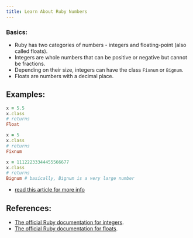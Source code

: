 ```yaml
---
title: Learn About Ruby Numbers
---
```

### Basics:

*   Ruby has two categories of numbers - integers and floating-point (also called floats).
*   Integers are whole numbers that can be positive or negative but cannot be fractions.
*   Depending on their size, integers can have the class `Fixnum` or `Bignum`.
*   Floats are numbers with a decimal place.

## Examples:

```ruby
x = 5.5
x.class
# returns
Float

x = 5
x.class
# returns
Fixnum

x = 11122233344455566677
x.class
# returns
Bignum # basically, Bignum is a very large number
```
* <a href='http://ruby-doc.org/core-2.0.0/Bignum.html' target='_blank' rel='nofollow'>read this article for more info</a>

## References:

*   <a href='http://ruby-doc.org/core-2.2.0/Integer.html' target='_blank' rel='nofollow'>The official Ruby documentation for integers</a>.
*   <a href='http://ruby-doc.org/core-2.2.0/Float.html' target='_blank' rel='nofollow'>The official Ruby documentation for floats</a>.
